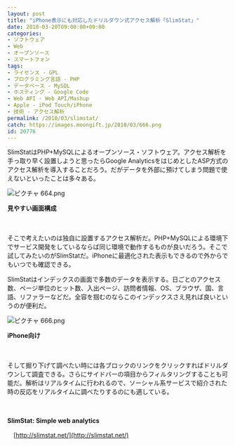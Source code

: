 ```yaml
---
layout: post
title: "iPhone表示にも対応したドリルダウン式アクセス解析「SlimStat」"
date: 2010-03-20T09:00:00+09:00
categories:
- ソフトウェア
- Web
- オープンソース
- スマートフォン
tags: 
- ライセンス - GPL
- プログラミング言語 - PHP
- データベース - MySQL
- ホスティング - Google Code
- Web API - Web API/Mashup
- Apple - iPod Touch/iPhone
- 技術 - アクセス解析
permalink: /2010/03/slimstat/
catch: https://images.moongift.jp/2010/03/666.png
id: 20776
---
```

SlimStatはPHP+MySQLによるオープンソース・ソフトウェア。アクセス解析を手っ取り早く設置しようと思ったらGoogle AnalyticsをはじめとしたASP方式のアクセス解析を導入することだろう。だがデータを外部に預けてしまう問題で使えないといったことは多々ある。

  

![ピクチャ 664.png](https://images.moongift.jp/2010/03/664.png)  
  
**見やすい画面構成**

  

　

  

そこで考えたいのは独自に設置するアクセス解析だ。PHP+MySQLによる環境下でサービス開発をしているならば同じ環境で動作するものが良いだろう。そこで試してみたいのがSlimStatだ。iPhoneに最適化された表示もできるので外からでもいつでも確認できる。

  
<!--more-->

SlimStatはインデックスの画面で多数のデータを表示する。日ごとのアクセス数、ページ単位のヒット数、入出ページ、訪問者情報、OS、ブラウザ、国、言語、リファラーなどだ。全容を掴むのならこのインデックスさえ見れば良いというのが便利だ。

  

![ピクチャ 666.png](https://images.moongift.jp/2010/03/666.png)  
  
**iPhone向け**

  

　

  

そして掘り下げて調べたい時には各ブロックのリンクをクリックすればドリルダウンして調査できる。さらにサイドバーの項目からフィルタリングすることも可能だ。解析はリアルタイムに行われるので、ソーシャル系サービスで紹介された時の反応をリアルタイムに調べたりするのにも適している。

  

　

  

**SlimStat: Simple web analytics**  
  
　[http://slimstat.net/](http://slimstat.net/)

  
